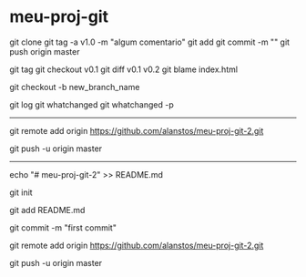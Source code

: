 # meu-proj-git

git clone <repositorio>
git tag -a v1.0 -m "algum comentario"
git add
git commit -m ""
git push origin master

git tag
git checkout v0.1
git diff v0.1 v0.2
git blame index.html

git checkout -b new_branch_name

git log
git whatchanged
git whatchanged -p

--------------------------

git remote add origin https://github.com/alanstos/meu-proj-git-2.git

git push -u origin master

--------------------------

echo "# meu-proj-git-2" >> README.md

git init

git add README.md

git commit -m "first commit"

git remote add origin https://github.com/alanstos/meu-proj-git-2.git

git push -u origin master